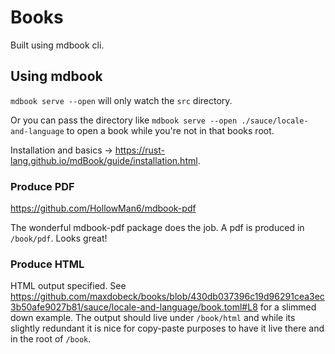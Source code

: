# Books
Built using mdbook cli. 


## Using mdbook
`mdbook serve --open` will only watch the `src` directory. 

Or you can pass the directory like `mdbook serve --open ./sauce/locale-and-language` to open a book while you're not in that books root.

Installation and basics -> https://rust-lang.github.io/mdBook/guide/installation.html.


### Produce PDF
https://github.com/HollowMan6/mdbook-pdf

The wonderful mdbook-pdf package does the job. A pdf is produced in `/book/pdf`. Looks great!  
### Produce HTML
HTML output specified. See https://github.com/maxdobeck/books/blob/430db037396c19d96291cea3ec3b50afe9027b81/sauce/locale-and-language/book.toml#L8 for a slimmed down example. The output should live under `/book/html` and while its slightly redundant it is nice for copy-paste purposes to have it live there and in the root of `/book`.